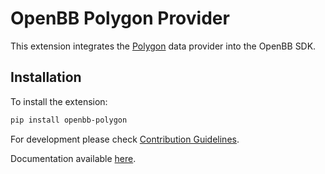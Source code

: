 # OpenBB Polygon Provider

This extension integrates the [Polygon](https://polygon.io/) data provider into the OpenBB SDK.

## Installation

To install the extension:

```bash
pip install openbb-polygon
```

For development please check [Contribution Guidelines](https://github.com/OpenBB-finance/OpenBBTerminal/blob/feature/openbb-sdk-v4/openbb_sdk/CONTRIBUTING.md).

Documentation available [here](https://docs.openbb.co/sdk).
